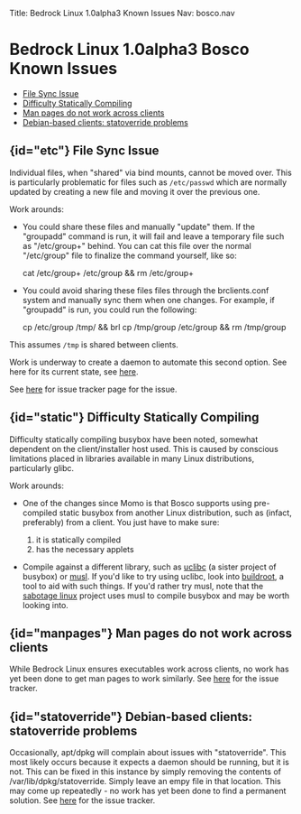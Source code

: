 Title: Bedrock Linux 1.0alpha3 Known Issues
Nav: bosco.nav

# Bedrock Linux 1.0alpha3 Bosco Known Issues

- [File Sync Issue](#etc)
- [Difficulty Statically Compiling](#static)
- [Man pages do not work across clients](#manpages)
- [Debian-based clients: statoverride problems](#statoverride)

## {id="etc"} File Sync Issue

Individual files, when "shared" via bind mounts, cannot be moved
over.  This is particularly problematic for files such as `/etc/passwd` which are normally updated by creating a new file and moving it over the previous one.

Work arounds:

- You could share these files and manually "update" them.  If the "groupadd" command is run, it will fail and leave a temporary file such as "/etc/group+" behind.  You can cat this file over the normal "/etc/group" file to finalize the command yourself, like so:

    cat /etc/group+ /etc/group && rm /etc/group+

- You could avoid sharing these files files through the brclients.conf system and manually sync them when one changes.  For example, if "groupadd" is run, you could run the following:

    cp /etc/group /tmp/ && brl cp /tmp/group /etc/group && rm /tmp/group

This assumes `/tmp` is shared between clients.

Work is underway to create a daemon to automate this second option.  See here for its current state, see [here](http://bedrocklinux.org/issues/issue-a158e55ccf9aa3f6eb8036fb086f83c8cdab0cd9.html).

See [here](http://bedrocklinux.org/issues/issue-ed10277445e2bc796171ca53603f0894f300a5ef.html) for issue tracker page for the issue.

## {id="static"} Difficulty Statically Compiling

Difficulty statically compiling busybox have been noted, somewhat dependent on
the client/installer host used. This is caused by conscious limitations placed
in libraries available in many Linux distributions, particularly glibc.

Work arounds:


- One of the changes since Momo is that Bosco supports using pre-compiled
  static busybox from another Linux distribution, such as (infact, preferably)
  from a client.  You just have to make sure:
  1. it is statically compiled
  2. has the necessary applets

- Compile against a different library, such as [uclibc](http://www.uclibc.org/)
  (a sister project of busybox) or [musl](http://www.musl-libc.org/).  If you'd
  like to try using uclibc, look into
  [buildroot](http://buildroot.uclibc.org/), a tool to aid with such things.
  If you'd rather try musl, note that the [sabotage
  linux](https://github.com/rofl0r/sabotage) project uses musl to compile
  busybox and may be worth looking into.

## {id="manpages"} Man pages do not work across clients

While Bedrock Linux ensures executables work across clients, no work has yet
been done to get man pages to work similarly.  See
[here](http://bedrocklinux.org/issues/issue-2e03cf889532e11876db8b76a2263e206fabdab4.html)
for the issue tracker.

## {id="statoverride"} Debian-based clients: statoverride problems

Occasionally, apt/dpkg will complain about issues with "statoverride". This
most likely occurs because it expects a daemon should be running, but it is
not. This can be fixed in this instance by simply removing the contents of
/var/lib/dpkg/statoverride. Simply leave an empy file in that location. This
may come up repeatedly - no work has yet been done to find a permanent
solution.  See
[here](http://bedrocklinux.org/issues/issue-5b1deb0fff09c4e796bd9421b7014ccb89894f99.html)
for the issue tracker.
